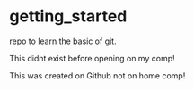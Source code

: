 # getting_started
repo to learn the basic of git.


This didnt exist before opening on my comp!


This was created on Github not on home comp!
